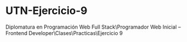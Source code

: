 # UTN-Ejercicio-9

Diplomatura en Programación Web Full Stack\Programador Web Inicial – Frontend Developer\Clases\Practicas\Ejercicio 9
